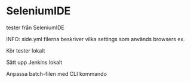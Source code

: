 # SeleniumIDE
tester från SeleniumIDE

INFO: side.yml filerna beskriver vilka settings som används browsers ex.

Kör tester lokalt

Sätt upp Jenkins lokalt

Anpassa batch-filen med CLI kommando
